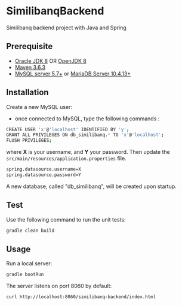 
# SimilibanqBackend

Similibanq backend project with Java and Spring

## Prerequisite

- [Oracle JDK 8](https://www.oracle.com/java/technologies/javase-jdk8-downloads.html)
  OR [OpenJDK 8](https://openjdk.java.net/install)
- [Maven 3.6.3](https://maven.apache.org/)
- [MySQL server 5.7+](https://dev.mysql.com/downloads)
  or [MariaDB Server 10.4.13+](https://go.mariadb.com/download-mariadb-server-community.html)

## Installation

Create a new MySQL user:

- once connected to MySQL, type the following commands :

```sh
CREATE USER 'x'@'localhost' IDENTIFIED BY 'y';
GRANT ALL PRIVILEGES ON db_similibanq.* TO 'x'@'localhost';
FLUSH PRIVILEGES;
```

where **X** is your username, and **Y** your password.
Then update the `src/main/resources/application.properties` file.

```sh
spring.datasource.username=X
spring.datasource.password=Y
```

A new database, called "db_similibanq", will be created upon startup.

## Test

Use the following command to run the unit tests:

```sh
gradle clean build
```

## Usage

Run a local server:

```sh
gradle bootRun
```

The server listens on port 8060 by default:

```sh
curl http://localhost:8060/similibanq-backend/index.html
```
